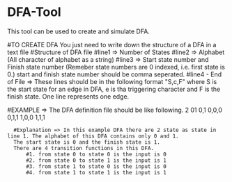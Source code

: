 # DFA-Tool
This tool can be used to create and simulate DFA. 

#TO CREATE DFA
You just need to write down the structure of a DFA in a text file
  #Structure of DFA file
      #line1 => Number of States
      #line2 => Alphabet (All character of alphabet as a string)
      #line3 => Start state number and Finish state number (Remeber state numbers are 0 indexed, i.e. first state is 0.) start and finish state number should be comma seperated.
      #line4 - End of File => These lines should be in the following format "S,c,F" where S is the start state for an edge in DFA, e is tha triggering character and F is the finish state. One line represents one edge. 
      
      
  #EXAMPLE => The DFA definition file should be like following.
      2
      01
      0,1
      0,0,0
      0,1,1
      1,0,0
      1,1,1
      
      #Explanation => In this example DFA there are 2 state as state in line 1. The alphabet of this DFA contains only 0 and 1.
      The start state is 0 and the finish state is 1.
      There are 4 transition functions in this DFA.
          #1. from state 0 to state 0 is the input is 0
          #2. from state 0 to state 1 is the input is 1
          #3. from state 1 to state 0 is the input is 0
          #4. from state 1 to state 1 is the input is 1
